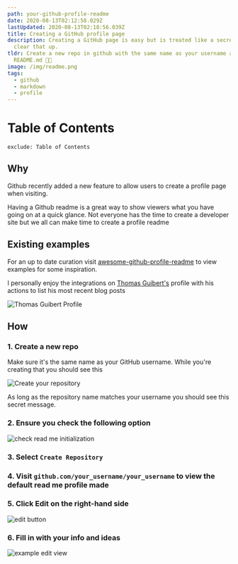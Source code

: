 ```yaml
---
path: your-github-profile-readme
date: 2020-08-13T02:12:58.029Z
lastUpdated: 2020-08-13T02:18:56.039Z
title: Creating a GitHub profile page
description: Creating a GitHub page is easy but is treated like a secret. Let's
  clear that up.
tldr: Create a new repo in github with the same name as your username and add a
  README.md 🤙🏼
image: /img/readme.png
tags:
  - github
  - markdown
  - profile
---
```


# Table of Contents

```toc
exclude: Table of Contents
```

## Why

Github recently added a new feature to allow users to create a profile page when visiting.

Having a Github readme is a great way to show viewers what you have going on at a quick glance. Not everyone has the time to create a developer site but we all can make time to create a profile readme

## Existing examples

For an up to date curation visit [awesome-github-profile-readme](https://github.com/abhisheknaiidu/awesome-github-profile-readme) to view examples for some inspiration.

I personally enjoy the integrations on [Thomas Guibert's](https://github.com/thmsgbrt) profile with his actions to list his most recent blog posts

![Thomas Guibert Profile](/img/Thomas_Guibert_profile.png)

## How

### 1. Create a new repo

Make sure it's the same name as your GitHub username. While you're creating that you should see this

![Create your repository](/img/creating_readme.png)

As long as the repository name matches your username you should see this secret message.

### 2. Ensure you check the following option

![check read me initialization](/img/check_readme.png)

### 3. Select `Create Repository`

### 4. Visit `github.com/your_username/your_username` to view the default read me profile made

### 5. Click Edit on the right-hand side

![edit button](/img/edit_button.png)

### 6. Fill in with your info and ideas

![example edit view](/img/editing_profile_readme.png)
